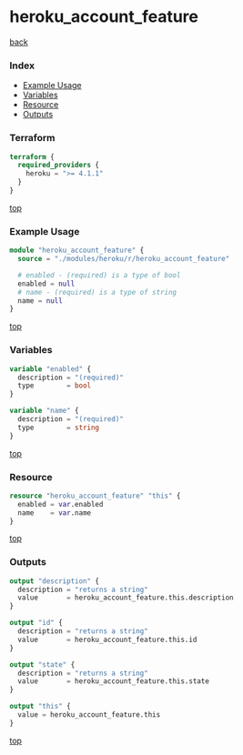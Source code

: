 # heroku_account_feature

[back](../heroku.md)

### Index

- [Example Usage](#example-usage)
- [Variables](#variables)
- [Resource](#resource)
- [Outputs](#outputs)

### Terraform

```terraform
terraform {
  required_providers {
    heroku = ">= 4.1.1"
  }
}
```

[top](#index)

### Example Usage

```terraform
module "heroku_account_feature" {
  source = "./modules/heroku/r/heroku_account_feature"

  # enabled - (required) is a type of bool
  enabled = null
  # name - (required) is a type of string
  name = null
}
```

[top](#index)

### Variables

```terraform
variable "enabled" {
  description = "(required)"
  type        = bool
}

variable "name" {
  description = "(required)"
  type        = string
}
```

[top](#index)

### Resource

```terraform
resource "heroku_account_feature" "this" {
  enabled = var.enabled
  name    = var.name
}
```

[top](#index)

### Outputs

```terraform
output "description" {
  description = "returns a string"
  value       = heroku_account_feature.this.description
}

output "id" {
  description = "returns a string"
  value       = heroku_account_feature.this.id
}

output "state" {
  description = "returns a string"
  value       = heroku_account_feature.this.state
}

output "this" {
  value = heroku_account_feature.this
}
```

[top](#index)